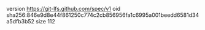 version https://git-lfs.github.com/spec/v1
oid sha256:846e9d8e44f861250c774c2cb856956fa1c6995a001beedd6581d34a5dfb3b52
size 112
